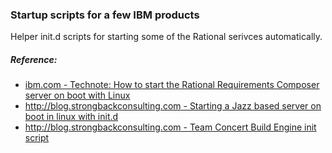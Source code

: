 
### Startup scripts for a few IBM products

Helper init.d scripts for starting some of the Rational serivces automatically.

##### Reference:

 * [ibm.com - Technote: How to start the Rational Requirements Composer server on boot with Linux ](http://www-01.ibm.com/support/docview.wss?uid=swg21425943)
 * [http://blog.strongbackconsulting.com - Starting a Jazz based server on boot in linux with init.d](http://blog.strongbackconsulting.com/2010/04/starting-jazz-based-server-on-boot-in.html)
 * [http://blog.strongbackconsulting.com - Team Concert Build Engine init script](http://blog.strongbackconsulting.com/2009/12/team-concert-build-engine-init-script.html)
